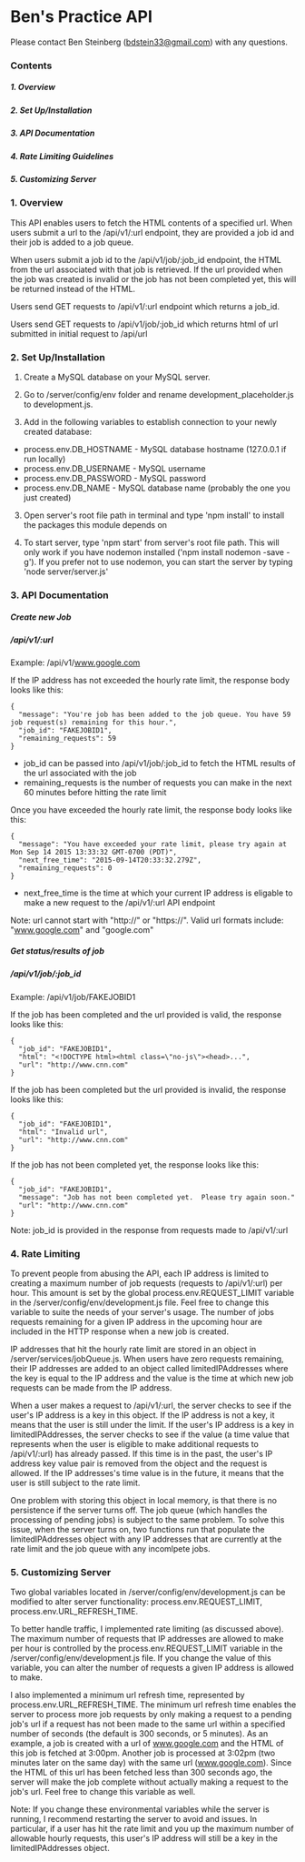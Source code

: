 # Ben's Practice API 

Please contact Ben Steinberg (bdstein33@gmail.com) with any questions.

### Contents

##### 1. Overview
##### 2. Set Up/Installation
##### 3. API Documentation
##### 4. Rate Limiting Guidelines
##### 5. Customizing Server

### 1. Overview

This API enables users to fetch the HTML contents of a specified url.  When users submit a url to the /api/v1/:url endpoint, they are provided a job id and their job is added to a job queue.

When users submit a job id to the /api/v1/job/:job_id endpoint, the HTML from the url associated with that job is retrieved.  If the url provided when the job was created is invalid or the job has not been completed yet, this will be returned instead of the HTML.

Users send GET requests to /api/v1/:url endpoint which returns a job_id.

Users send GET requests to /api/v1/job/:job_id which returns html of url submitted in initial request to /api/url

### 2. Set Up/Installation

1. Create a MySQL database on your MySQL server.  

2. Go to /server/config/env folder and rename development_placeholder.js to development.js.

2. Add in the following variables to establish connection to your newly created database:
  - process.env.DB_HOSTNAME - MySQL database hostname (127.0.0.1 if run locally)
  - process.env.DB_USERNAME - MySQL username
  - process.env.DB_PASSWORD - MySQL password
  - process.env.DB_NAME - MySQL database name (probably the one you just created)

3. Open server's root file path in terminal and type 'npm install' to install the packages this module depends on

4. To start server, type 'npm start' from server's root file path.  This will only work if you have nodemon installed ('npm install nodemon -save -g').  If you prefer not to use nodemon, you can start the server by typing 'node server/server.js'

### 3. API Documentation

##### Create new Job

##### /api/v1/:url

Example: /api/v1/www.google.com

If the IP address has not exceeded the hourly rate limit, the response body looks like this:

```
{
  "message": "You're job has been added to the job queue. You have 59 job request(s) remaining for this hour.",
  "job_id": "FAKEJOBID1",
  "remaining_requests": 59
}
```

- job_id can be passed into /api/v1/job/:job_id to fetch the HTML results of the url associated with the job
- remaining_requests is the number of requests you can make in the next 60 minutes before hitting the rate limit

Once you have exceeded the hourly rate limit, the response body looks like this:

```
{
  "message": "You have exceeded your rate limit, please try again at Mon Sep 14 2015 13:33:32 GMT-0700 (PDT)",
  "next_free_time": "2015-09-14T20:33:32.279Z",
  "remaining_requests": 0
}
```

- next_free_time is the time at which your current IP address is eligable to make a new request to the /api/v1/:url API endpoint

Note: url cannot start with "http://" or "https://". Valid url formats include: "www.google.com" and "google.com"



##### Get status/results of job

##### /api/v1/job/:job_id

Example: /api/v1/job/FAKEJOBID1

If the job has been completed and the url provided is valid, the response looks like this:

```
{
  "job_id": "FAKEJOBID1",
  "html": "<!DOCTYPE html><html class=\"no-js\"><head>...",
  "url": "http://www.cnn.com"
}
```

If the job has been completed but the url provided is invalid, the response looks like this:

```
{
  "job_id": "FAKEJOBID1",
  "html": "Invalid url",
  "url": "http://www.cnn.com"
}
```

If the job has not been completed yet, the response looks like this:

```
{
  "job_id": "FAKEJOBID1",
  "message": "Job has not been completed yet.  Please try again soon."
  "url": "http://www.cnn.com"
}
```

Note: job_id is provided in the response from requests made to /api/v1/:url

### 4. Rate Limiting

To prevent people from abusing the API, each IP address is limited to creating a maximum number of job requests (requests to /api/v1/:url) per hour. This amount is set by the global process.env.REQUEST_LIMIT variable in the /server/config/env/development.js file. Feel free to change this variable to suite the needs of your server's usage.  The number of jobs requests remaining for a given IP address in the upcoming hour are included in the HTTP response when a new job is created.

IP addresses that hit the hourly rate limit are stored in an object in /server/services/jobQueue.js.  When users have zero requests remaining, their IP addresses are added to an object called limitedIPAddresses where the key is equal to the IP address and the value is the time at which new job requests can be made from the IP address.  

When a user makes a request to /api/v1/:url, the server checks to see if the user's IP address is a key in this object.  If the IP address is not a key, it means that the user is still under the limit.  If the user's IP address is a key in limitedIPAddresses, the server checks to see if the value (a time value that represents when the user is eligible to make additional requests to /api/v1/:url) has already passed.  If this time is in the past, the user's IP address key value pair is removed from the object and the request is allowed.  If the IP addresses's time value is in the future, it means that the user is still subject to the rate limit.

One problem with storing this object in local memory, is that there is no persistence if the server turns off.  The job queue (which handles the processing of pending jobs) is subject to the same problem.  To solve this issue, when the server turns on, two functions run that populate the limitedIPAddresses object with any IP addresses that are currently at the rate limit and the job queue with any incomlpete jobs.

### 5. Customizing Server

Two global variables located in /server/config/env/development.js can be modified to alter server functionality: process.env.REQUEST_LIMIT, process.env.URL_REFRESH_TIME.

To better handle traffic, I implemented rate limiting (as discussed above).  The maximum number of requests that IP addresses are allowed to make per hour is controlled by the process.env.REQUEST_LIMIT variable in the /server/config/env/development.js file.  If you change the value of this variable, you can alter the number of requests a given IP address is allowed to make.

I also implemented a minimum url refresh time, represented by process.env.URL_REFRESH_TIME.  The minimum url refresh time enables the server to process more job requests by only making a request to a pending job's url if a request has not been made to the same url within a specified number of seconds (the default is 300 seconds, or 5 minutes).  As an example, a job is created with a url of www.google.com and the HTML of this job is fetched at 3:00pm.  Another job is processed at 3:02pm (two minutes later on the same day) with the same url (www.google.com).  Since the HTML of this url has been fetched less than 300 seconds ago, the server will make the job complete without actually making a request to the job's url.  Feel free to change this variable as well.

Note: If you change these environmental variables while the server is running, I recommend restarting the server to avoid and issues.  In particular, if a user has hit the rate limit and you up the maximum number of allowable hourly requests, this user's IP address will still be a key in the limitedIPAddresses object.  